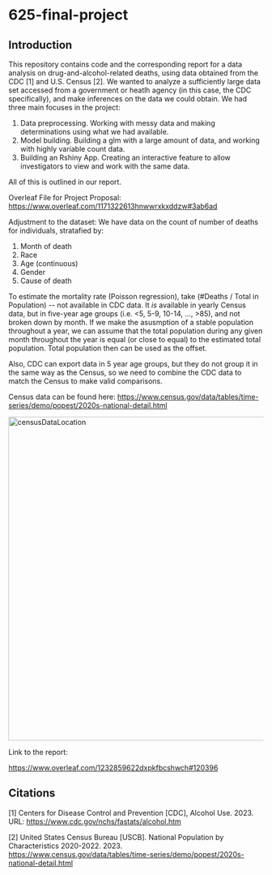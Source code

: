 # 625-final-project

## Introduction

This repository contains code and the corresponding report for a data analysis on drug-and-alcohol-related deaths, using data obtained from the CDC [1] and U.S. Census [2]. We wanted to analyze a sufficiently large data set accessed from a government or heatlh agency (in this case, the CDC specifically), and make inferences on the data we could obtain. We had three main focuses in the project: 

1) Data preprocessing. Working with messy data and making determinations using what we had available.
2) Model building. Building a glm with a large amount of data, and working with highly variable count data.
3) Building an Rshiny App. Creating an interactive feature to allow investigators to view and work with the same data. 
   
All of this is outlined in our report. 

Overleaf File for Project Proposal: https://www.overleaf.com/1171322613hnwwrxkxddzw#3ab6ad 

Adjustment to the dataset: 
We have data on the count of number of deaths for individuals, stratafied by: 

1) Month of death
2) Race
3) Age (continuous)
4) Gender
5) Cause of death

To estimate the mortality rate (Poisson regression), take (#Deaths / Total in Population) -- not available in CDC data. It _is_ available in yearly Census data, but in five-year age groups (i.e. <5, 5-9, 10-14, ..., >85), and not broken down by month. If we make the asusmption of a stable population throughout a year, we can assume that the total population during any given month throughout the year is equal (or close to equal) to the estimated total population. Total population then can be used as the offset. 

Also, CDC can export data in 5 year age groups, but they do not group it in the same way as the Census, so we need to combine the CDC data to match the Census to make valid comparisons. 

Census data can be found here: https://www.census.gov/data/tables/time-series/demo/popest/2020s-national-detail.html

<img width="639" alt="censusDataLocation" src="https://github.com/caschmi/625-final-project/assets/148912328/3361e4a0-da8a-4187-ad73-73e27edd5398">

Link to the report: 

https://www.overleaf.com/1232859622dxpkfbcshwch#120396


## Citations 
[1] Centers for Disease Control and Prevention [CDC], Alcohol Use. 2023. URL: https://www.cdc.gov/nchs/fastats/alcohol.htm

[2] United States Census Bureau [USCB]. National Population by Characteristics 2020-2022. 2023. https://www.census.gov/data/tables/time-series/demo/popest/2020s-national-detail.html

